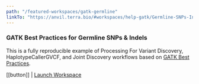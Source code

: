 ```yaml
---
path: "/featured-workspaces/gatk-germline"
linkTo: "https://anvil.terra.bio/#workspaces/help-gatk/Germline-SNPs-Indels-GATK4-hg38"
---
```


### GATK Best Practices for Germline SNPs & Indels

This is a fully reproducible example of Processing For Variant Discovery, HaplotypeCallerGVCF, and Joint Discovery workflows based on [GATK Best Practices](https://software.broadinstitute.org/gatk/best-practices/workflow).

[[button]]
| [Launch Workspace](https://anvil.terra.bio/#workspaces/help-gatk/Germline-SNPs-Indels-GATK4-hg38)
